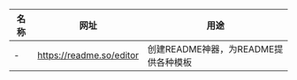 | 名称  | 网址                       | 用途                       |
| --- | ------------------------ | ------------------------ |
| -   | https://readme.so/editor | 创建README神器，为README提供各种模板 |
